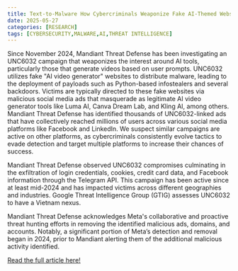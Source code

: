 ```yaml
---
title: Text-to-Malware How Cybercriminals Weaponize Fake AI-Themed Websites
date: 2025-05-27
categories: [RESEARCH]
tags: [CYBERSECURITY,MALWARE,AI,THREAT INTELLIGENCE]
---
```


Since November 2024, Mandiant Threat Defense has been investigating an UNC6032 campaign that weaponizes the interest around AI tools, particularly those that generate videos based on user prompts. UNC6032 utilizes fake "AI video generator" websites to distribute malware, leading to the deployment of payloads such as Python-based infostealers and several backdoors. Victims are typically directed to these fake websites via malicious social media ads that masquerade as legitimate AI video generator tools like Luma AI, Canva Dream Lab, and Kling AI, among others. Mandiant Threat Defense has identified thousands of UNC6032-linked ads that have collectively reached millions of users across various social media platforms like Facebook and LinkedIn. We suspect similar campaigns are active on other platforms, as cybercriminals consistently evolve tactics to evade detection and target multiple platforms to increase their chances of success.

Mandiant Threat Defense observed UNC6032 compromises culminating in the exfiltration of login credentials, cookies, credit card data, and Facebook information through the Telegram API. This campaign has been active since at least mid-2024 and has impacted victims across different geographies and industries. Google Threat Intelligence Group (GTIG) assesses UNC6032 to have a Vietnam nexus.

Mandiant Threat Defense acknowledges Meta's collaborative and proactive threat hunting efforts in removing the identified malicious ads, domains, and accounts. Notably, a significant portion of Meta’s detection and removal began in 2024, prior to Mandiant alerting them of the additional malicious activity identified.

[Read the full article here!](https://cloud.google.com/blog/topics/threat-intelligence/cybercriminals-weaponize-fake-ai-websites)